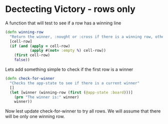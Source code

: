 # Dectecting Victory - rows only

A function that will test to see if a row has a winning line

```clojure
(defn winning-row
  "Return the winner, :nought or :cross if there is a winning row, otherwise return false"
  [cell-row]
  (if (and (apply = cell-row)
           (apply #(not= :empty %) cell-row))
    (first cell-row)
    false))
```

Lets add something simple to check if the first row is a winner

```clojure
(defn check-for-winner
  "Checks the app-state to see if there is a current winner"
  []
  (let [winner (winning-row (first (@app-state :board)))]
    (prn "The winner is:" winner)
    winner))
```

Now lest update check-for-winner to try all rows.  We will assume that there will be only one winning row.
